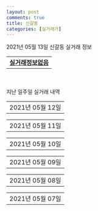 ```yaml
---
layout: post
comments: true
title: 신갈동
categories: [실거래가]
---
```


2021년 05월 13일 신갈동 실거래 정보

<table>
  <tr>
    <td colspan="4" style="font-weight: bold;"><a href="https://search.naver.com/search.naver?query=실거래정보없음">실거래정보없음</a></td>
  </tr>
    
</table>
    
<div style="margin-top: 50px; margin-bottom: 13px">지난 일주일 실거래 내역</div>

  <table style="width: 100%; margin-bottom: 1px">
      <tr class="header">
        <td>2021년 05월 12일</td>
      </tr>
      <tr class="child" style="display: none">
        <td>
            
        <table>
          <tr>
            <td colspan="4" style="font-weight: bold;"><a href="https://search.naver.com/search.naver?query=녹원마을새천년4단지">녹원마을새천년4단지</a></td>
          </tr>

          <tr>
            <td>매매</td>
            <td>3층</td>
            <td>84.98㎡</td>
            <td>계약일 2021-04-27</td>
          </tr>
          <tr>
            <td colspan="4">61,700<br>기존최고가 61,700</td>
          </tr>
    
        </table>
        <table style="margin-top: 5px">
          <tr>
            <td colspan="4" style="font-weight: bold;"><a href="https://search.naver.com/search.naver?query=이안 두드림기흥역">이안 두드림기흥역</a></td>
          </tr>
    
          <tr>
            <td>매매</td>
            <td>10층</td>
            <td>18.83㎡</td>
            <td>계약일 2021-05-11</td>
          </tr>
          <tr>
            <td colspan="4">12,500<br>기존최고가 12,500</td>
          </tr>
    
        </table>
        <table style="margin-top: 5px">
          <tr>
            <td colspan="4" style="font-weight: bold;"><a href="https://search.naver.com/search.naver?query=신갈현대아파트">신갈현대아파트</a></td>
          </tr>
    
          <tr>
            <td>전세</td>
            <td>12층</td>
            <td>59.972㎡</td>
            <td>계약일 2021-03-16</td>
          </tr>
          <tr>
            <td colspan="4">30,000</td>
          </tr>
    
        </table>
    
        </td>
      </tr>
  </table>
    
  <table style="width: 100%; margin-bottom: 1px">
      <tr class="header">
        <td>2021년 05월 11일</td>
      </tr>
      <tr class="child" style="display: none">
        <td>
            
        <table>
          <tr>
            <td colspan="4" style="font-weight: bold;"><a href="https://search.naver.com/search.naver?query=기흥파크뷰">기흥파크뷰</a></td>
          </tr>

          <tr>
            <td>전세</td>
            <td>6층</td>
            <td>84.98㎡</td>
            <td>계약일 2021-03-19</td>
          </tr>
          <tr>
            <td colspan="4">27,500</td>
          </tr>
    
        </table>
        <table style="margin-top: 5px">
          <tr>
            <td colspan="4" style="font-weight: bold;"><a href="https://search.naver.com/search.naver?query=녹원마을새천년4단지">녹원마을새천년4단지</a></td>
          </tr>
    
          <tr>
            <td>전세</td>
            <td>11층</td>
            <td>84.98㎡</td>
            <td>계약일 2021-04-03</td>
          </tr>
          <tr>
            <td colspan="4">50,000<br>기존최고가 None</td>
          </tr>
    
        </table>
        <table style="margin-top: 5px">
          <tr>
            <td colspan="4" style="font-weight: bold;"><a href="https://search.naver.com/search.naver?query=삼익">삼익</a></td>
          </tr>
    
          <tr>
            <td>전세</td>
            <td>14층</td>
            <td>59.86㎡</td>
            <td>계약일 2021-04-26</td>
          </tr>
          <tr>
            <td colspan="4">30,000</td>
          </tr>
    
        </table>
    
        </td>
      </tr>
  </table>
    
  <table style="width: 100%; margin-bottom: 1px">
      <tr class="header">
        <td>2021년 05월 10일</td>
      </tr>
      <tr class="child" style="display: none">
        <td>
            
        <table>
          <tr>
            <td colspan="4" style="font-weight: bold;"><a href="https://search.naver.com/search.naver?query=실거래정보없음">실거래정보없음</a></td>
          </tr>

        </table>
    
        </td>
      </tr>
  </table>
    
  <table style="width: 100%; margin-bottom: 1px">
      <tr class="header">
        <td>2021년 05월 09일</td>
      </tr>
      <tr class="child" style="display: none">
        <td>
            
        <table>
          <tr>
            <td colspan="4" style="font-weight: bold;"><a href="https://search.naver.com/search.naver?query=실거래정보없음">실거래정보없음</a></td>
          </tr>

        </table>
    
        </td>
      </tr>
  </table>
    
  <table style="width: 100%; margin-bottom: 1px">
      <tr class="header">
        <td>2021년 05월 08일</td>
      </tr>
      <tr class="child" style="display: none">
        <td>
            
        <table>
          <tr>
            <td colspan="4" style="font-weight: bold;"><a href="https://search.naver.com/search.naver?query=갈현마을현대홈타운">갈현마을현대홈타운</a></td>
          </tr>

          <tr>
            <td>매매</td>
            <td>1층</td>
            <td>59.959㎡</td>
            <td>계약일 2021-04-27</td>
          </tr>
          <tr>
            <td colspan="4">50,000<br>기존최고가 50,000</td>
          </tr>
    
        </table>
        <table style="margin-top: 5px">
          <tr>
            <td colspan="4" style="font-weight: bold;"><a href="https://search.naver.com/search.naver?query=신흥덕 롯데캐슬 레이시티">신흥덕 롯데캐슬 레이시티</a></td>
          </tr>
    
          <tr>
            <td>매매</td>
            <td>15층</td>
            <td>59.5731㎡</td>
            <td>계약일 2021-05-03</td>
          </tr>
          <tr>
            <td colspan="4">61,000<br>기존최고가 61,000</td>
          </tr>
    
        </table>
        <table style="margin-top: 5px">
          <tr>
            <td colspan="4" style="font-weight: bold;"><a href="https://search.naver.com/search.naver?query=오성타워">오성타워</a></td>
          </tr>
    
          <tr>
            <td>매매</td>
            <td>11층</td>
            <td>24.81㎡</td>
            <td>계약일 2021-05-04</td>
          </tr>
          <tr>
            <td colspan="4">9,260<br>기존최고가 9,260</td>
          </tr>
    
          <tr>
            <td>매매</td>
            <td>7층</td>
            <td>16.6㎡</td>
            <td>계약일 2021-05-04</td>
          </tr>
          <tr>
            <td colspan="4">4,830<br>기존최고가 4,830</td>
          </tr>
    
          <tr>
            <td>매매</td>
            <td>4층</td>
            <td>16.25㎡</td>
            <td>계약일 2021-05-04</td>
          </tr>
          <tr>
            <td colspan="4">4,830<br>기존최고가 4,830</td>
          </tr>
    
          <tr>
            <td>매매</td>
            <td>5층</td>
            <td>16.6㎡</td>
            <td>계약일 2021-05-04</td>
          </tr>
          <tr>
            <td colspan="4">4,830<br>기존최고가 4,830</td>
          </tr>
    
          <tr>
            <td>매매</td>
            <td>7층</td>
            <td>15.16㎡</td>
            <td>계약일 2021-05-04</td>
          </tr>
          <tr>
            <td colspan="4">4,830<br>기존최고가 4,830</td>
          </tr>
    
          <tr>
            <td>매매</td>
            <td>5층</td>
            <td>16.25㎡</td>
            <td>계약일 2021-05-04</td>
          </tr>
          <tr>
            <td colspan="4">4,830<br>기존최고가 4,830</td>
          </tr>
    
          <tr>
            <td>매매</td>
            <td>9층</td>
            <td>15.19㎡</td>
            <td>계약일 2021-05-04</td>
          </tr>
          <tr>
            <td colspan="4">4,830<br>기존최고가 4,830</td>
          </tr>
    
          <tr>
            <td>매매</td>
            <td>6층</td>
            <td>16.6㎡</td>
            <td>계약일 2021-05-04</td>
          </tr>
          <tr>
            <td colspan="4">4,830<br>기존최고가 4,830</td>
          </tr>
    
          <tr>
            <td>매매</td>
            <td>8층</td>
            <td>16.6㎡</td>
            <td>계약일 2021-05-04</td>
          </tr>
          <tr>
            <td colspan="4">4,830<br>기존최고가 4,830</td>
          </tr>
    
          <tr>
            <td>매매</td>
            <td>10층</td>
            <td>12.87㎡</td>
            <td>계약일 2021-05-04</td>
          </tr>
          <tr>
            <td colspan="4">4,830<br>기존최고가 4,830</td>
          </tr>
    
          <tr>
            <td>매매</td>
            <td>8층</td>
            <td>14.28㎡</td>
            <td>계약일 2021-05-04</td>
          </tr>
          <tr>
            <td colspan="4">4,830<br>기존최고가 4,830</td>
          </tr>
    
          <tr>
            <td>매매</td>
            <td>4층</td>
            <td>15.16㎡</td>
            <td>계약일 2021-05-04</td>
          </tr>
          <tr>
            <td colspan="4">4,830<br>기존최고가 4,830</td>
          </tr>
    
          <tr>
            <td>매매</td>
            <td>6층</td>
            <td>15.16㎡</td>
            <td>계약일 2021-05-04</td>
          </tr>
          <tr>
            <td colspan="4">4,830<br>기존최고가 4,830</td>
          </tr>
    
          <tr>
            <td>매매</td>
            <td>9층</td>
            <td>11.54㎡</td>
            <td>계약일 2021-05-04</td>
          </tr>
          <tr>
            <td colspan="4">4,830<br>기존최고가 4,830</td>
          </tr>
    
          <tr>
            <td>매매</td>
            <td>9층</td>
            <td>12.96㎡</td>
            <td>계약일 2021-05-04</td>
          </tr>
          <tr>
            <td colspan="4">4,830<br>기존최고가 4,830</td>
          </tr>
    
          <tr>
            <td>매매</td>
            <td>10층</td>
            <td>14.28㎡</td>
            <td>계약일 2021-05-04</td>
          </tr>
          <tr>
            <td colspan="4">4,830<br>기존최고가 4,830</td>
          </tr>
    
          <tr>
            <td>매매</td>
            <td>4층</td>
            <td>16.6㎡</td>
            <td>계약일 2021-05-04</td>
          </tr>
          <tr>
            <td colspan="4">4,830<br>기존최고가 4,830</td>
          </tr>
    
          <tr>
            <td>매매</td>
            <td>9층</td>
            <td>12.79㎡</td>
            <td>계약일 2021-05-04</td>
          </tr>
          <tr>
            <td colspan="4">4,830<br>기존최고가 4,830</td>
          </tr>
    
          <tr>
            <td>매매</td>
            <td>9층</td>
            <td>12.87㎡</td>
            <td>계약일 2021-05-04</td>
          </tr>
          <tr>
            <td colspan="4">4,830<br>기존최고가 4,830</td>
          </tr>
    
          <tr>
            <td>매매</td>
            <td>9층</td>
            <td>14.28㎡</td>
            <td>계약일 2021-05-04</td>
          </tr>
          <tr>
            <td colspan="4">4,830<br>기존최고가 4,830</td>
          </tr>
    
          <tr>
            <td>매매</td>
            <td>10층</td>
            <td>11.66㎡</td>
            <td>계약일 2021-05-04</td>
          </tr>
          <tr>
            <td colspan="4">4,830<br>기존최고가 4,830</td>
          </tr>
    
          <tr>
            <td>매매</td>
            <td>6층</td>
            <td>16.25㎡</td>
            <td>계약일 2021-05-04</td>
          </tr>
          <tr>
            <td colspan="4">4,830<br>기존최고가 4,830</td>
          </tr>
    
          <tr>
            <td>매매</td>
            <td>9층</td>
            <td>11.66㎡</td>
            <td>계약일 2021-05-04</td>
          </tr>
          <tr>
            <td colspan="4">4,830<br>기존최고가 4,830</td>
          </tr>
    
          <tr>
            <td>매매</td>
            <td>10층</td>
            <td>12.96㎡</td>
            <td>계약일 2021-05-04</td>
          </tr>
          <tr>
            <td colspan="4">4,830<br>기존최고가 4,830</td>
          </tr>
    
          <tr>
            <td>매매</td>
            <td>7층</td>
            <td>16.25㎡</td>
            <td>계약일 2021-05-04</td>
          </tr>
          <tr>
            <td colspan="4">4,830<br>기존최고가 4,830</td>
          </tr>
    
          <tr>
            <td>매매</td>
            <td>5층</td>
            <td>15.16㎡</td>
            <td>계약일 2021-05-04</td>
          </tr>
          <tr>
            <td colspan="4">4,830<br>기존최고가 4,830</td>
          </tr>
    
          <tr>
            <td>매매</td>
            <td>10층</td>
            <td>12.79㎡</td>
            <td>계약일 2021-05-04</td>
          </tr>
          <tr>
            <td colspan="4">4,830<br>기존최고가 4,830</td>
          </tr>
    
          <tr>
            <td>매매</td>
            <td>10층</td>
            <td>11.54㎡</td>
            <td>계약일 2021-05-04</td>
          </tr>
          <tr>
            <td colspan="4">4,830<br>기존최고가 4,830</td>
          </tr>
    
          <tr>
            <td>매매</td>
            <td>8층</td>
            <td>15.16㎡</td>
            <td>계약일 2021-05-04</td>
          </tr>
          <tr>
            <td colspan="4">4,830<br>기존최고가 4,830</td>
          </tr>
    
          <tr>
            <td>매매</td>
            <td>11층</td>
            <td>14.28㎡</td>
            <td>계약일 2021-05-04</td>
          </tr>
          <tr>
            <td colspan="4">4,830<br>기존최고가 4,830</td>
          </tr>
    
          <tr>
            <td>매매</td>
            <td>10층</td>
            <td>15.19㎡</td>
            <td>계약일 2021-05-04</td>
          </tr>
          <tr>
            <td colspan="4">4,830<br>기존최고가 4,830</td>
          </tr>
    
          <tr>
            <td>매매</td>
            <td>11층</td>
            <td>14.05㎡</td>
            <td>계약일 2021-05-04</td>
          </tr>
          <tr>
            <td colspan="4">4,830<br>기존최고가 4,830</td>
          </tr>
    
          <tr>
            <td>매매</td>
            <td>11층</td>
            <td>18.97㎡</td>
            <td>계약일 2021-05-04</td>
          </tr>
          <tr>
            <td colspan="4">4,830<br>기존최고가 4,830</td>
          </tr>
    
          <tr>
            <td>매매</td>
            <td>11층</td>
            <td>11.73㎡</td>
            <td>계약일 2021-05-04</td>
          </tr>
          <tr>
            <td colspan="4">4,830<br>기존최고가 4,830</td>
          </tr>
    
          <tr>
            <td>매매</td>
            <td>11층</td>
            <td>15.19㎡</td>
            <td>계약일 2021-05-04</td>
          </tr>
          <tr>
            <td colspan="4">4,830<br>기존최고가 4,830</td>
          </tr>
    
          <tr>
            <td>매매</td>
            <td>6층</td>
            <td>10.9㎡</td>
            <td>계약일 2021-05-04</td>
          </tr>
          <tr>
            <td colspan="4">3,800<br>기존최고가 3,800</td>
          </tr>
    
          <tr>
            <td>매매</td>
            <td>5층</td>
            <td>10.9㎡</td>
            <td>계약일 2021-05-04</td>
          </tr>
          <tr>
            <td colspan="4">3,800<br>기존최고가 3,800</td>
          </tr>
    
          <tr>
            <td>매매</td>
            <td>9층</td>
            <td>10.4㎡</td>
            <td>계약일 2021-05-04</td>
          </tr>
          <tr>
            <td colspan="4">3,800<br>기존최고가 3,800</td>
          </tr>
    
          <tr>
            <td>매매</td>
            <td>8층</td>
            <td>10.4㎡</td>
            <td>계약일 2021-05-04</td>
          </tr>
          <tr>
            <td colspan="4">3,800<br>기존최고가 3,800</td>
          </tr>
    
          <tr>
            <td>매매</td>
            <td>9층</td>
            <td>10.39㎡</td>
            <td>계약일 2021-05-04</td>
          </tr>
          <tr>
            <td colspan="4">3,800<br>기존최고가 3,800</td>
          </tr>
    
          <tr>
            <td>매매</td>
            <td>10층</td>
            <td>10.39㎡</td>
            <td>계약일 2021-05-04</td>
          </tr>
          <tr>
            <td colspan="4">3,800<br>기존최고가 3,800</td>
          </tr>
    
          <tr>
            <td>매매</td>
            <td>10층</td>
            <td>9.41㎡</td>
            <td>계약일 2021-05-04</td>
          </tr>
          <tr>
            <td colspan="4">3,800<br>기존최고가 3,800</td>
          </tr>
    
          <tr>
            <td>매매</td>
            <td>7층</td>
            <td>10.9㎡</td>
            <td>계약일 2021-05-04</td>
          </tr>
          <tr>
            <td colspan="4">3,800<br>기존최고가 3,800</td>
          </tr>
    
          <tr>
            <td>매매</td>
            <td>4층</td>
            <td>10.9㎡</td>
            <td>계약일 2021-05-04</td>
          </tr>
          <tr>
            <td colspan="4">3,800<br>기존최고가 3,800</td>
          </tr>
    
          <tr>
            <td>매매</td>
            <td>9층</td>
            <td>9.41㎡</td>
            <td>계약일 2021-05-04</td>
          </tr>
          <tr>
            <td colspan="4">3,800<br>기존최고가 3,800</td>
          </tr>
    
          <tr>
            <td>매매</td>
            <td>10층</td>
            <td>10.4㎡</td>
            <td>계약일 2021-05-04</td>
          </tr>
          <tr>
            <td colspan="4">3,800<br>기존최고가 3,800</td>
          </tr>
    
        </table>
        <table style="margin-top: 5px">
          <tr>
            <td colspan="4" style="font-weight: bold;"><a href="https://search.naver.com/search.naver?query=기흥역 롯데캐슬 스카이">기흥역 롯데캐슬 스카이</a></td>
          </tr>
    
          <tr>
            <td>전세</td>
            <td>18층</td>
            <td>84.889㎡</td>
            <td>계약일 2021-04-24</td>
          </tr>
          <tr>
            <td colspan="4">48,000</td>
          </tr>
    
        </table>
        <table style="margin-top: 5px">
          <tr>
            <td colspan="4" style="font-weight: bold;"><a href="https://search.naver.com/search.naver?query=기흥파크뷰">기흥파크뷰</a></td>
          </tr>
    
          <tr>
            <td>전세</td>
            <td>1층</td>
            <td>84.98㎡</td>
            <td>계약일 2021-05-05</td>
          </tr>
          <tr>
            <td colspan="4">20,000</td>
          </tr>
    
        </table>
        <table style="margin-top: 5px">
          <tr>
            <td colspan="4" style="font-weight: bold;"><a href="https://search.naver.com/search.naver?query=녹원마을새천년그린빌(1)">녹원마을새천년그린빌(1)</a></td>
          </tr>
    
          <tr>
            <td>전세</td>
            <td>10층</td>
            <td>59.51㎡</td>
            <td>계약일 2021-05-07</td>
          </tr>
          <tr>
            <td colspan="4">37,000</td>
          </tr>
    
        </table>
        <table style="margin-top: 5px">
          <tr>
            <td colspan="4" style="font-weight: bold;"><a href="https://search.naver.com/search.naver?query=녹원마을새천년그린빌주공(3)">녹원마을새천년그린빌주공(3)</a></td>
          </tr>
    
          <tr>
            <td>월세</td>
            <td>3층</td>
            <td>36.57㎡</td>
            <td>계약일 2021-05-07</td>
          </tr>
          <tr>
            <td colspan="4">17 (1,555)</td>
          </tr>
    
        </table>
        <table style="margin-top: 5px">
          <tr>
            <td colspan="4" style="font-weight: bold;"><a href="https://search.naver.com/search.naver?query=신미주">신미주</a></td>
          </tr>
    
          <tr>
            <td>전세</td>
            <td>1층</td>
            <td>59.22㎡</td>
            <td>계약일 2021-04-24</td>
          </tr>
          <tr>
            <td colspan="4">13,650</td>
          </tr>
    
        </table>
    
        </td>
      </tr>
  </table>
    
  <table style="width: 100%; margin-bottom: 1px">
      <tr class="header">
        <td>2021년 05월 07일</td>
      </tr>
      <tr class="child" style="display: none">
        <td>
            
        <table>
          <tr>
            <td colspan="4" style="font-weight: bold;"><a href="https://search.naver.com/search.naver?query=도현마을현대">도현마을현대</a></td>
          </tr>

          <tr>
            <td>매매</td>
            <td>2층</td>
            <td>134.651㎡</td>
            <td>계약일 2021-04-28</td>
          </tr>
          <tr>
            <td colspan="4">82,000<br>기존최고가 82,000</td>
          </tr>
    
        </table>
        <table style="margin-top: 5px">
          <tr>
            <td colspan="4" style="font-weight: bold;"><a href="https://search.naver.com/search.naver?query=오성타워">오성타워</a></td>
          </tr>
    
          <tr>
            <td>매매</td>
            <td>11층</td>
            <td>24.81㎡</td>
            <td>계약일 2021-03-18</td>
          </tr>
          <tr>
            <td colspan="4">9,260<br>기존최고가 9,260</td>
          </tr>
    
          <tr>
            <td>매매</td>
            <td>4층</td>
            <td>16.6㎡</td>
            <td>계약일 2021-03-18</td>
          </tr>
          <tr>
            <td colspan="4">4,830<br>기존최고가 4,830</td>
          </tr>
    
          <tr>
            <td>매매</td>
            <td>5층</td>
            <td>16.25㎡</td>
            <td>계약일 2021-03-18</td>
          </tr>
          <tr>
            <td colspan="4">4,830<br>기존최고가 4,830</td>
          </tr>
    
          <tr>
            <td>매매</td>
            <td>8층</td>
            <td>14.28㎡</td>
            <td>계약일 2021-03-18</td>
          </tr>
          <tr>
            <td colspan="4">4,830<br>기존최고가 4,830</td>
          </tr>
    
          <tr>
            <td>매매</td>
            <td>5층</td>
            <td>16.6㎡</td>
            <td>계약일 2021-03-18</td>
          </tr>
          <tr>
            <td colspan="4">4,830<br>기존최고가 4,830</td>
          </tr>
    
          <tr>
            <td>매매</td>
            <td>8층</td>
            <td>15.16㎡</td>
            <td>계약일 2021-03-18</td>
          </tr>
          <tr>
            <td colspan="4">4,830<br>기존최고가 4,830</td>
          </tr>
    
          <tr>
            <td>매매</td>
            <td>7층</td>
            <td>16.25㎡</td>
            <td>계약일 2021-03-18</td>
          </tr>
          <tr>
            <td colspan="4">4,830<br>기존최고가 4,830</td>
          </tr>
    
          <tr>
            <td>매매</td>
            <td>6층</td>
            <td>15.16㎡</td>
            <td>계약일 2021-03-18</td>
          </tr>
          <tr>
            <td colspan="4">4,830<br>기존최고가 4,830</td>
          </tr>
    
          <tr>
            <td>매매</td>
            <td>7층</td>
            <td>16.6㎡</td>
            <td>계약일 2021-03-18</td>
          </tr>
          <tr>
            <td colspan="4">4,830<br>기존최고가 4,830</td>
          </tr>
    
          <tr>
            <td>매매</td>
            <td>6층</td>
            <td>16.25㎡</td>
            <td>계약일 2021-03-18</td>
          </tr>
          <tr>
            <td colspan="4">4,830<br>기존최고가 4,830</td>
          </tr>
    
          <tr>
            <td>매매</td>
            <td>7층</td>
            <td>15.16㎡</td>
            <td>계약일 2021-03-18</td>
          </tr>
          <tr>
            <td colspan="4">4,830<br>기존최고가 4,830</td>
          </tr>
    
          <tr>
            <td>매매</td>
            <td>4층</td>
            <td>16.25㎡</td>
            <td>계약일 2021-03-18</td>
          </tr>
          <tr>
            <td colspan="4">4,830<br>기존최고가 4,830</td>
          </tr>
    
          <tr>
            <td>매매</td>
            <td>5층</td>
            <td>15.16㎡</td>
            <td>계약일 2021-03-18</td>
          </tr>
          <tr>
            <td colspan="4">4,830<br>기존최고가 4,830</td>
          </tr>
    
          <tr>
            <td>매매</td>
            <td>6층</td>
            <td>16.6㎡</td>
            <td>계약일 2021-03-18</td>
          </tr>
          <tr>
            <td colspan="4">4,830<br>기존최고가 4,830</td>
          </tr>
    
          <tr>
            <td>매매</td>
            <td>8층</td>
            <td>16.6㎡</td>
            <td>계약일 2021-03-18</td>
          </tr>
          <tr>
            <td colspan="4">4,830<br>기존최고가 4,830</td>
          </tr>
    
          <tr>
            <td>매매</td>
            <td>4층</td>
            <td>15.16㎡</td>
            <td>계약일 2021-03-18</td>
          </tr>
          <tr>
            <td colspan="4">4,830<br>기존최고가 4,830</td>
          </tr>
    
          <tr>
            <td>매매</td>
            <td>9층</td>
            <td>14.28㎡</td>
            <td>계약일 2021-03-18</td>
          </tr>
          <tr>
            <td colspan="4">4,830<br>기존최고가 4,830</td>
          </tr>
    
          <tr>
            <td>매매</td>
            <td>10층</td>
            <td>12.96㎡</td>
            <td>계약일 2021-03-18</td>
          </tr>
          <tr>
            <td colspan="4">4,830<br>기존최고가 4,830</td>
          </tr>
    
          <tr>
            <td>매매</td>
            <td>9층</td>
            <td>12.79㎡</td>
            <td>계약일 2021-03-18</td>
          </tr>
          <tr>
            <td colspan="4">4,830<br>기존최고가 4,830</td>
          </tr>
    
          <tr>
            <td>매매</td>
            <td>10층</td>
            <td>12.87㎡</td>
            <td>계약일 2021-03-18</td>
          </tr>
          <tr>
            <td colspan="4">4,830<br>기존최고가 4,830</td>
          </tr>
    
          <tr>
            <td>매매</td>
            <td>11층</td>
            <td>15.19㎡</td>
            <td>계약일 2021-03-18</td>
          </tr>
          <tr>
            <td colspan="4">4,830<br>기존최고가 4,830</td>
          </tr>
    
          <tr>
            <td>매매</td>
            <td>11층</td>
            <td>18.97㎡</td>
            <td>계약일 2021-03-18</td>
          </tr>
          <tr>
            <td colspan="4">4,830<br>기존최고가 4,830</td>
          </tr>
    
          <tr>
            <td>매매</td>
            <td>11층</td>
            <td>14.28㎡</td>
            <td>계약일 2021-03-18</td>
          </tr>
          <tr>
            <td colspan="4">4,830<br>기존최고가 4,830</td>
          </tr>
    
          <tr>
            <td>매매</td>
            <td>9층</td>
            <td>12.96㎡</td>
            <td>계약일 2021-03-18</td>
          </tr>
          <tr>
            <td colspan="4">4,830<br>기존최고가 4,830</td>
          </tr>
    
          <tr>
            <td>매매</td>
            <td>9층</td>
            <td>12.87㎡</td>
            <td>계약일 2021-03-18</td>
          </tr>
          <tr>
            <td colspan="4">4,830<br>기존최고가 4,830</td>
          </tr>
    
          <tr>
            <td>매매</td>
            <td>10층</td>
            <td>12.79㎡</td>
            <td>계약일 2021-03-18</td>
          </tr>
          <tr>
            <td colspan="4">4,830<br>기존최고가 4,830</td>
          </tr>
    
          <tr>
            <td>매매</td>
            <td>11층</td>
            <td>11.73㎡</td>
            <td>계약일 2021-03-18</td>
          </tr>
          <tr>
            <td colspan="4">4,830<br>기존최고가 4,830</td>
          </tr>
    
          <tr>
            <td>매매</td>
            <td>11층</td>
            <td>14.05㎡</td>
            <td>계약일 2021-03-18</td>
          </tr>
          <tr>
            <td colspan="4">4,830<br>기존최고가 4,830</td>
          </tr>
    
          <tr>
            <td>매매</td>
            <td>9층</td>
            <td>15.19㎡</td>
            <td>계약일 2021-03-18</td>
          </tr>
          <tr>
            <td colspan="4">4,830<br>기존최고가 4,830</td>
          </tr>
    
          <tr>
            <td>매매</td>
            <td>10층</td>
            <td>15.19㎡</td>
            <td>계약일 2021-03-18</td>
          </tr>
          <tr>
            <td colspan="4">4,830<br>기존최고가 4,830</td>
          </tr>
    
          <tr>
            <td>매매</td>
            <td>9층</td>
            <td>11.66㎡</td>
            <td>계약일 2021-03-18</td>
          </tr>
          <tr>
            <td colspan="4">4,830<br>기존최고가 4,830</td>
          </tr>
    
          <tr>
            <td>매매</td>
            <td>9층</td>
            <td>11.54㎡</td>
            <td>계약일 2021-03-18</td>
          </tr>
          <tr>
            <td colspan="4">4,830<br>기존최고가 4,830</td>
          </tr>
    
          <tr>
            <td>매매</td>
            <td>10층</td>
            <td>14.28㎡</td>
            <td>계약일 2021-03-18</td>
          </tr>
          <tr>
            <td colspan="4">4,830<br>기존최고가 4,830</td>
          </tr>
    
          <tr>
            <td>매매</td>
            <td>10층</td>
            <td>11.66㎡</td>
            <td>계약일 2021-03-18</td>
          </tr>
          <tr>
            <td colspan="4">4,830<br>기존최고가 4,830</td>
          </tr>
    
          <tr>
            <td>매매</td>
            <td>10층</td>
            <td>11.54㎡</td>
            <td>계약일 2021-03-18</td>
          </tr>
          <tr>
            <td colspan="4">4,830<br>기존최고가 4,830</td>
          </tr>
    
          <tr>
            <td>매매</td>
            <td>6층</td>
            <td>10.9㎡</td>
            <td>계약일 2021-03-18</td>
          </tr>
          <tr>
            <td colspan="4">3,800<br>기존최고가 3,800</td>
          </tr>
    
          <tr>
            <td>매매</td>
            <td>8층</td>
            <td>10.4㎡</td>
            <td>계약일 2021-03-18</td>
          </tr>
          <tr>
            <td colspan="4">3,800<br>기존최고가 3,800</td>
          </tr>
    
          <tr>
            <td>매매</td>
            <td>7층</td>
            <td>10.9㎡</td>
            <td>계약일 2021-03-18</td>
          </tr>
          <tr>
            <td colspan="4">3,800<br>기존최고가 3,800</td>
          </tr>
    
          <tr>
            <td>매매</td>
            <td>5층</td>
            <td>10.9㎡</td>
            <td>계약일 2021-03-18</td>
          </tr>
          <tr>
            <td colspan="4">3,800<br>기존최고가 3,800</td>
          </tr>
    
          <tr>
            <td>매매</td>
            <td>4층</td>
            <td>10.9㎡</td>
            <td>계약일 2021-03-18</td>
          </tr>
          <tr>
            <td colspan="4">3,800<br>기존최고가 3,800</td>
          </tr>
    
          <tr>
            <td>매매</td>
            <td>10층</td>
            <td>10.39㎡</td>
            <td>계약일 2021-03-18</td>
          </tr>
          <tr>
            <td colspan="4">3,800<br>기존최고가 3,800</td>
          </tr>
    
          <tr>
            <td>매매</td>
            <td>10층</td>
            <td>10.4㎡</td>
            <td>계약일 2021-03-18</td>
          </tr>
          <tr>
            <td colspan="4">3,800<br>기존최고가 3,800</td>
          </tr>
    
          <tr>
            <td>매매</td>
            <td>9층</td>
            <td>10.39㎡</td>
            <td>계약일 2021-03-18</td>
          </tr>
          <tr>
            <td colspan="4">3,800<br>기존최고가 3,800</td>
          </tr>
    
          <tr>
            <td>매매</td>
            <td>9층</td>
            <td>9.41㎡</td>
            <td>계약일 2021-03-18</td>
          </tr>
          <tr>
            <td colspan="4">3,800<br>기존최고가 3,800</td>
          </tr>
    
          <tr>
            <td>매매</td>
            <td>9층</td>
            <td>10.4㎡</td>
            <td>계약일 2021-03-18</td>
          </tr>
          <tr>
            <td colspan="4">3,800<br>기존최고가 3,800</td>
          </tr>
    
          <tr>
            <td>매매</td>
            <td>10층</td>
            <td>9.41㎡</td>
            <td>계약일 2021-03-18</td>
          </tr>
          <tr>
            <td colspan="4">3,800<br>기존최고가 3,800</td>
          </tr>
    
        </table>
        <table style="margin-top: 5px">
          <tr>
            <td colspan="4" style="font-weight: bold;"><a href="https://search.naver.com/search.naver?query=이안 두드림기흥역">이안 두드림기흥역</a></td>
          </tr>
    
          <tr>
            <td>매매</td>
            <td>10층</td>
            <td>16.45㎡</td>
            <td>계약일 2021-04-26</td>
          </tr>
          <tr>
            <td colspan="4">12,500<br>기존최고가 12,500</td>
          </tr>
    
        </table>
        <table style="margin-top: 5px">
          <tr>
            <td colspan="4" style="font-weight: bold;"><a href="https://search.naver.com/search.naver?query=녹원마을새천년그린빌(1)">녹원마을새천년그린빌(1)</a></td>
          </tr>
    
          <tr>
            <td>전세</td>
            <td>2층</td>
            <td>51.52㎡</td>
            <td>계약일 2021-04-23</td>
          </tr>
          <tr>
            <td colspan="4">23,000</td>
          </tr>
    
        </table>
        <table style="margin-top: 5px">
          <tr>
            <td colspan="4" style="font-weight: bold;"><a href="https://search.naver.com/search.naver?query=신흥덕 롯데캐슬 레이시티">신흥덕 롯데캐슬 레이시티</a></td>
          </tr>
    
          <tr>
            <td>전세</td>
            <td>19층</td>
            <td>59.5731㎡</td>
            <td>계약일 2021-05-06</td>
          </tr>
          <tr>
            <td colspan="4">19,000</td>
          </tr>
    
        </table>
    
        </td>
      </tr>
  </table>
    

